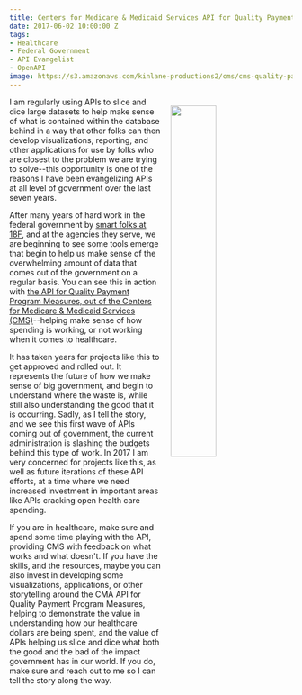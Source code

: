 ```yaml
---
title: Centers for Medicare & Medicaid Services API for Quality Payment Program Measures
date: 2017-06-02 10:00:00 Z
tags:
- Healthcare
- Federal Government
- API Evangelist
- OpenAPI
image: https://s3.amazonaws.com/kinlane-productions2/cms/cms-quality-payment-program.png
---
```


<p><img src="https://s3.amazonaws.com/kinlane-productions2/cms/cms-quality-payment-program.png" align="right" width="40%" style="padding: 15px;" /></p>I am regularly using APIs to slice and dice large datasets to help make sense of what is contained within the database behind in a way that other folks can then develop visualizations, reporting, and other applications for use by folks who are closest to the problem we are trying to solve--this opportunity is one of the reasons I have been evangelizing APIs at all level of government over the last seven years.

After many years of hard work in the federal government by [smart folks at 18F](https://18f.gsa.gov/), and at the agencies they serve, we are beginning to see some tools emerge that begin to help us make sense of the overwhelming amount of data that comes out of the government on a regular basis. You can see this in action with [the API for Quality Payment Program Measures, out of the Centers for Medicare & Medicaid Services (CMS)](https://qpp.cms.gov/api/)--helping make sense of how spending is working, or not working when it comes to healthcare.

It has taken years for projects like this to get approved and rolled out. It represents the future of how we make sense of big government, and begin to understand where the waste is, while still also understanding the good that it is occurring. Sadly, as I tell the story, and we see this first wave of APIs coming out of government, the current administration is slashing the budgets behind this type of work. In 2017 I am very concerned for projects like this, as well as future iterations of these API efforts, at a time where we need increased investment in important areas like APIs cracking open health care spending.

If you are in healthcare, make sure and spend some time playing with the API, providing CMS with feedback on what works and what doesn't. If you have the skills, and the resources, maybe you can also invest in developing some visualizations, applications, or other storytelling around the CMA API for Quality Payment Program Measures, helping to demonstrate the value in understanding how our healthcare dollars are being spent, and the value of APIs helping us slice and dice what both the good and the bad of the impact government has in our world. If you do, make sure and reach out to me so I can tell the story along the way.